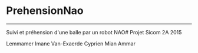 # PrehensionNao
---------------

Suivi et préhension d'une balle par un robot NAO#
Projet Sicom 2A 2015 

Lemmamer Imane
Van-Exaerde Cyprien
Mian Ammar
